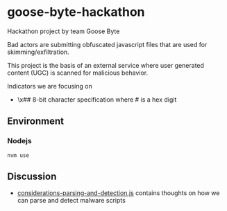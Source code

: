 # goose-byte-hackathon
Hackathon project by team Goose Byte

Bad actors are submitting obfuscated javascript files that are used for skimming/exfiltration.

This project is the basis of an external service where user generated content (UGC) is scanned for malicious behavior.

Indicators we are focusing on 
- \x## 8-bit character specification where # is a hex digit
 
## Environment

### Nodejs
`nvm use`

## Discussion
- [considerations-parsing-and-detection.js](considerations-parsing-and-detection.js) contains thoughts on how we can parse and detect malware scripts 
